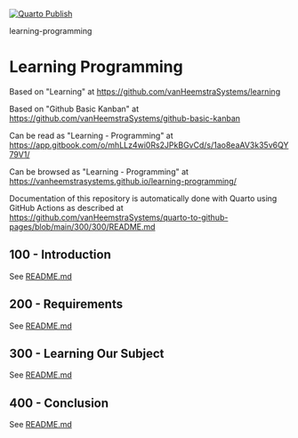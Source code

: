 [![Quarto Publish](https://github.com/vanHeemstraSystems/learning-programming/actions/workflows/publish.yml/badge.svg)](https://github.com/vanHeemstraSystems/learning-programming/actions/workflows/publish.yml)

learning-programming
# Learning Programming

Based on "Learning" at https://github.com/vanHeemstraSystems/learning

Based on "Github Basic Kanban" at https://github.com/vanHeemstraSystems/github-basic-kanban

Can be read as "Learning - Programming" at https://app.gitbook.com/o/mhLLz4wi0Rs2JPkBGvCd/s/1ao8eaAV3k35v6QY79V1/

Can be browsed as "Learning - Programming" at https://vanheemstrasystems.github.io/learning-programming/

Documentation of this repository is automatically done with Quarto using GitHub Actions as described at https://github.com/vanHeemstraSystems/quarto-to-github-pages/blob/main/300/300/README.md

## 100 - Introduction

See [README.md](./100/README.md)

## 200 - Requirements

See [README.md](./200/README.md)

## 300 - Learning Our Subject

See [README.md](./300/README.md)

## 400 - Conclusion

See [README.md](./400/README.md)
